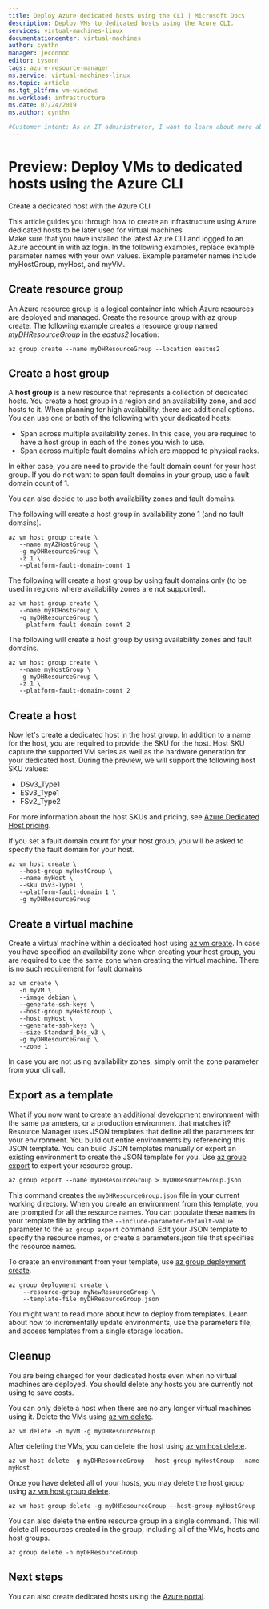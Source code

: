 ```yaml
---
title: Deploy Azure dedicated hosts using the CLI | Microsoft Docs
description: Deploy VMs to dedicated hosts using the Azure CLI.
services: virtual-machines-linux
documentationcenter: virtual-machines
author: cynthn
manager: jeconnoc
editor: tysonn
tags: azure-resource-manager
ms.service: virtual-machines-linux
ms.topic: article
ms.tgt_pltfrm: vm-windows
ms.workload: infrastructure
ms.date: 07/24/2019
ms.author: cynthn

#Customer intent: As an IT administrator, I want to learn about more about using a dedicated host for my Azure virtual machines
---
```


# Preview: Deploy VMs to dedicated hosts using the Azure CLI
 
Create a dedicated host with the Azure CLI 
 
This article guides you through how to create an infrastructure using Azure dedicated hosts to be later used for virtual machines  
Make sure that you have installed the latest Azure CLI and logged to an Azure account in with az login. 
In the following examples, replace example parameter names with your own values. Example parameter names include myHostGroup, myHost, and myVM. 

## Create resource group 
An Azure resource group is a logical container into which Azure resources are deployed and managed. Create the resource group with az group create. The following example creates a resource group named *myDHResourceGroup* in the *eastus2* location: 

```azurecli-interactive
az group create --name myDHResourceGroup --location eastus2 
```
 
## Create a host group 

A **host group** is a new resource that represents a collection of dedicated hosts. You create a host group in a region and an availability zone, and add hosts to it. When planning for high availability, there are additional options. You can use one or both of the following with your dedicated hosts: 
- Span across multiple availability zones. In this case, you are required to have a host group in each of the zones you wish to use.
- Span across multiple fault domains which are mapped to physical racks. 
 
In either case, you are need to provide the fault domain count for your host group. If you do not want to span fault domains in your group, use a fault domain count of 1. 

You can also decide to use both availability zones and fault domains. 

 
The following will create a host group in availability zone 1 (and no fault domains).

```azurecli-interactive 
az vm host group create \
   --name myAZHostGroup \
   -g myDHResourceGroup \
   -z 1 \
   --platform-fault-domain-count 1 
```
 
The following will create a host group by using fault domains only (to be used in regions where availability zones are not supported). 

```azurecli-interactive 
az vm host group create \
   --name myFDHostGroup \
   -g myDHResourceGroup \
   --platform-fault-domain-count 2 
```
 
The following will create a host group by using availability zones and fault domains. 

```azurecli-interactive 
az vm host group create \
   --name myHostGroup \
   -g myDHResourceGroup \
   -z 1 \
   --platform-fault-domain-count 2 
``` 
 
## Create a host 

Now let's create a dedicated host in the host group. In addition to a name for the host, you are required to provide the SKU for the host. Host SKU capture the supported VM series as well as the hardware generation for your dedicated host.  During the preview, we will support the following host SKU values:

- DSv3_Type1
- ESv3_Type1
- FSv2_Type2

For more information about the host SKUs and pricing, see [Azure Dedicated Host pricing](https://aka.ms/ADHPricing).

If you set a fault domain count for your host group, you will be asked to specify the fault domain for your host.  

```azurecli-interactive
az vm host create \
   --host-group myHostGroup \
   --name myHost \
   --sku DSv3-Type1 \
   --platform-fault-domain 1 \
   -g myDHResourceGroup
```


 
## Create a virtual machine 
Create a virtual machine within a dedicated host using [az vm create](/cli/azure/vm#az-vm-create). 
In case you have specified an availability zone when creating your host group, you are required to use the same zone when creating the virtual machine. There is no such requirement for fault domains  

```azurecli-interactive 
az vm create \
   -n myVM \
   --image debian \
   --generate-ssh-keys \
   --host-group myHostGroup \
   --host myHost \
   --generate-ssh-keys \
   --size Standard_D4s_v3 \
   -g myDHResourceGroup \
   --zone 1
```
 
In case you are not using availability zones, simply omit the zone parameter from your cli call. 
 
 
## Export as a template 

What if you now want to create an additional development environment with the same parameters, or a production environment that matches it? Resource Manager uses JSON templates that define all the parameters for your environment. You build out entire environments by referencing this JSON template. You can build JSON templates manually or export an existing environment to create the JSON template for you. Use [az group export](/cli/azure/group#az-group-export) to export your resource group.

```azurecli-interactive
az group export --name myDHResourceGroup > myDHResourceGroup.json 
```

This command creates the `myDHResourceGroup.json` file in your current working directory. When you create an environment from this template, you are prompted for all the resource names. You can populate these names in your template file by adding the `--include-parameter-default-value` parameter to the `az group export` command. Edit your JSON template to specify the resource names, or create a parameters.json file that specifies the resource names.
 
To create an environment from your template, use [az group deployment create](/cli/azure/group/deployment#az-group-deployment-create).

```azurecli-interactive
az group deployment create \ 
    --resource-group myNewResourceGroup \ 
    --template-file myDHResourceGroup.json 
```

You might want to read more about how to deploy from templates. Learn about how to incrementally update environments, use the parameters file, and access templates from a single storage location. 


## Cleanup 

You are being charged for your dedicated hosts even when no virtual machines are deployed. You should delete any hosts you are currently not using to save costs.  

You can only delete a host when there are no any longer virtual machines using it. Delete the VMs using [az vm delete](/cli/azure/vm#az-vm-delete).

```azurecli-interactive
az vm delete -n myVM -g myDHResourceGroup
```

After deleting the VMs, you can delete the host using [az vm host delete](/cli/azure/vm#az-vm-host-delete).

```azurecli-interactive 
az vm host delete -g myDHResourceGroup --host-group myHostGroup --name myHost 
```
 
Once you have deleted all of your hosts, you may delete the host group using [az vm host group delete](/cli/azure/vm#az-vm-host-group-delete).  
 
```azurecli-interactive
az vm host group delete -g myDHResourceGroup --host-group myHostGroup  
```
 
You can also delete the entire resource group in a single command. This will delete all resources created in the group, including all of the VMs, hosts and host groups.
 
```azurecli-interactive
az group delete -n myDHResourceGroup 
```

## Next steps

You can also create dedicated hosts using the [Azure portal](dedicated-hosts-portal.md).